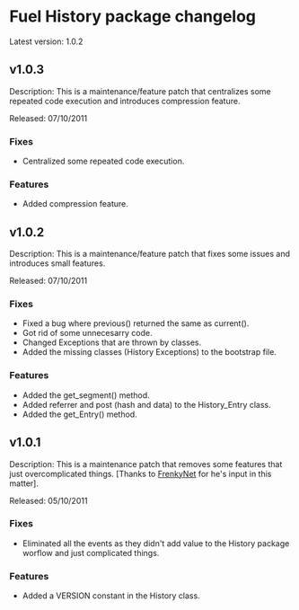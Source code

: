 # Fuel History package changelog

Latest version: 1.0.2

## v1.0.3

Description: This is a maintenance/feature patch that centralizes some repeated code execution and introduces compression feature.

Released: 07/10/2011

### Fixes

* Centralized some repeated code execution.

### Features

* Added compression feature.

## v1.0.2

Description: This is a maintenance/feature patch that fixes some issues and introduces small features.

Released: 07/10/2011

### Fixes

* Fixed a bug where previous() returned the same as current().
* Got rid of some unnecesarry code.
* Changed Exceptions that are thrown by classes.
* Added the missing classes (History Exceptions) to the bootstrap file.

### Features

* Added the get_segment() method.
* Added referrer and post (hash and data) to the History_Entry class.
* Added the get_Entry() method.

## v1.0.1

Description: This is a maintenance patch that removes some features that just overcomplicated things. [Thanks to [FrenkyNet](https://github.com/FrenkyNet) for he's input in this matter].

Released: 05/10/2011

### Fixes

* Eliminated all the events as they didn't add value to the History package worflow and just complicated things.

### Features

* Added a VERSION constant in the History class.